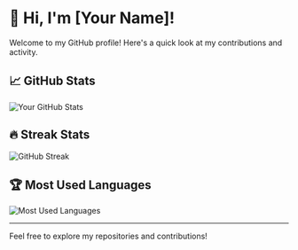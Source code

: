 # 👋 Hi, I'm [Your Name]!

Welcome to my GitHub profile! Here's a quick look at my contributions and activity.

## 📈 GitHub Stats

![Your GitHub Stats](https://github-readme-stats.vercel.app/api?username=yourusername&show_icons=true&count_private=true&hide_title=true&hide=prs&theme=radical)

## 🔥 Streak Stats

![GitHub Streak](https://github-readme-streak-stats.herokuapp.com/?user=yourusername&theme=radical)

## 🏆 Most Used Languages

![Most Used Languages](https://github-readme-stats.vercel.app/api/top-langs/?username=yourusername&theme=radical)

---

Feel free to explore my repositories and contributions!

